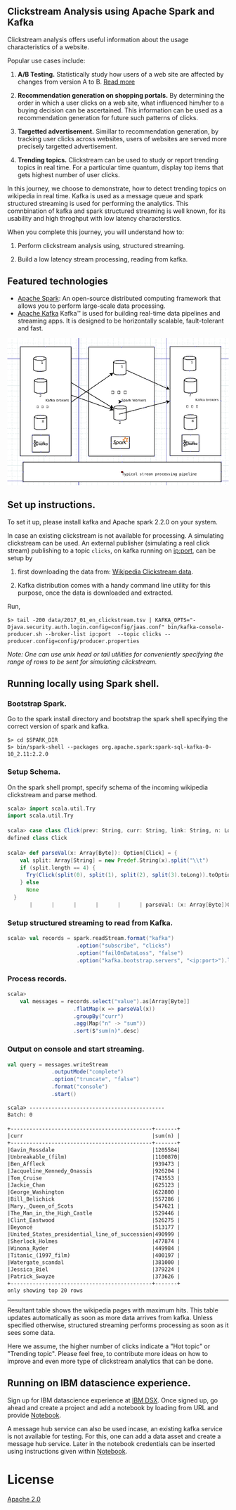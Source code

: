 ## Clickstream Analysis using Apache Spark and Kafka

Clickstream analysis offers useful information about the usage characteristics of a website.

Popular use cases include:

1. <b>A/B Testing.</b> Statistically study how users of a web site are affected by changes from version A to B. [Read more](https://en.wikipedia.org/wiki/A/B_testing)

2. <b>Recommendation generation on shopping portals.</b> By determining the order in which a user clicks on a web site, what influenced him/her to a buying decision can be ascertained. This information can be used as a recommendation generation for future such patterns of clicks. 

3. <b>Targetted advertisement.</b> Simillar to recommendation generation, by tracking user clicks across websites, users of websites are served more precisely targetted advertisement.

4. <b>Trending topics.</b> Clickstream can be used to study or report trending topics in real time. For a particular time quantum, display top items that gets highest number of user clicks. 

In this journey, we choose to demonstrate, how to detect trending topics on 
wikipedia in real time. Kafka is used as a message queue and spark structured 
streaming is used for performing the analytics. This comnbination of kafka and
spark structured streaming is well known, for its usability and high throghput 
with low latency characterstics.

When you complete this journey, you will understand how to:

1. Perform clickstream analysis using, structured streaming.

2. Build a low latency stream processing, reading from kafka.

## Featured technologies

* [Apache Spark](http://spark.apache.org/): An open-source distributed computing framework that allows you to perform large-scale data processing.
* [Apache Kafka](http://kafka.apache.org) Kafka™ is used for building real-time data pipelines and streaming apps. It is designed to be horizontally scalable, fault-tolerant and fast.

![](doc/source/images/architecture.png)


  
## Set up instructions.

To set it up, please install kafka and Apache spark 2.2.0 on your system. 

In case an existing clickstream is not available for processing. A simulating clickstream can be used. 
An external publisher (simulating a real click stream) publishing to a topic `clicks`, on kafka running on <ip:port>, can be setup by 

1. first downloading the data from: [Wikipedia Clickstream data](https://meta.wikimedia.org/wiki/Research:Wikipedia_clickstream#Where_to_get_the_Data "Wikipedia clickstream data").

2. Kafka distribution comes with a handy command line utility for this purpose, once the data is downloaded and extracted.

Run,
```
$> tail -200 data/2017_01_en_clickstream.tsv | KAFKA_OPTS="-Djava.security.auth.login.config=config/jaas.conf" bin/kafka-console-producer.sh --broker-list ip:port  --topic clicks --producer.config=config/producer.properties
```

*Note: One can use unix head or tail utilities for conveniently specifying the range of rows to be sent for simulating clickstream.*

## Running locally using Spark shell.

### Bootstrap Spark.
Go to the spark install directory and bootstrap the spark shell specifying 
the correct version of spark and kafka.
```
$> cd $SPARK_DIR
$> bin/spark-shell --packages org.apache.spark:spark-sql-kafka-0-10_2.11:2.2.0
```
### Setup Schema.

On the spark shell prompt, specify schema of the incoming wikipedia clickstream 
and parse method.

```scala
scala> import scala.util.Try
import scala.util.Try

scala> case class Click(prev: String, curr: String, link: String, n: Long)
defined class Click

scala> def parseVal(x: Array[Byte]): Option[Click] = {
    val split: Array[String] = new Predef.String(x).split("\\t")
    if (split.length == 4) {
      Try(Click(split(0), split(1), split(2), split(3).toLong)).toOption
    } else
      None
  }
       |      |      |      |      |      | parseVal: (x: Array[Byte])Option[Click]
```
### Setup structured streaming to read from Kafka.
```scala
scala> val records = spark.readStream.format("kafka")
                      .option("subscribe", "clicks")
                      .option("failOnDataLoss", "false")
                      .option("kafka.bootstrap.servers", "<ip:port>").load()
```

### Process records.
```scala
scala> 
    val messages = records.select("value").as[Array[Byte]]
                     .flatMap(x => parseVal(x))
                     .groupBy("curr")
                     .agg(Map("n" -> "sum"))
                     .sort($"sum(n)".desc)
```

### Output on console and start streaming.
```scala
val query = messages.writeStream
              .outputMode("complete")
              .option("truncate", "false")
              .format("console")
              .start()
```

```
scala> -------------------------------------------
Batch: 0

+---------------------------------------------+-------+
|curr                                         |sum(n) |
+---------------------------------------------+-------+
|Gavin_Rossdale                               |1205584|
|Unbreakable_(film)                           |1100870|
|Ben_Affleck                                  |939473 |
|Jacqueline_Kennedy_Onassis                   |926204 |
|Tom_Cruise                                   |743553 |
|Jackie_Chan                                  |625123 |
|George_Washington                            |622800 |
|Bill_Belichick                               |557286 |
|Mary,_Queen_of_Scots                         |547621 |
|The_Man_in_the_High_Castle                   |529446 |
|Clint_Eastwood                               |526275 |
|Beyoncé                                      |513177 |
|United_States_presidential_line_of_succession|490999 |
|Sherlock_Holmes                              |477874 |
|Winona_Ryder                                 |449984 |
|Titanic_(1997_film)                          |400197 |
|Watergate_scandal                            |381000 |
|Jessica_Biel                                 |379224 |
|Patrick_Swayze                               |373626 |
+---------------------------------------------+-------+
only showing top 20 rows

```

--------------------------------------------------------------

Resultant table shows the wikipedia pages with maximum hits. This table updates
automatically as soon as more data arrives from kafka. Unless specified otherwise,
structured streaming performs processing as soon as it sees some data.

Here we assume, the higher number of clicks indicate a "Hot topic" or "Trending topic".
Please feel free, to contribute more ideas on how to improve and even more type of
clickstream analytics that can be done.


## Running on IBM datascience experience.

Sign up for IBM datascience experience at [IBM DSX](https://datascience.ibm.com/). Once signed up, go ahead and create a project and add a notebook by loading from URL and provide [Notebook](notebooks/Clickstream_Analytics_using_Apache_Spark_and_Message_Hub.ipynb).

A message hub service can also be used incase, an existing kafka service is not available for testing. For this, one can add a data asset and create a message hub service. Later in the notebook credentials can be inserted using instructions given within [Notebook](notebooks/Clickstream_Analytics_using_Apache_Spark_and_Message_Hub.ipynb).


# License

[Apache 2.0](LICENSE)
